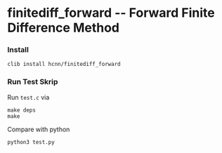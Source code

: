 # finitediff_forward -- Forward Finite Difference Method

### Install
```
clib install hcnn/finitediff_forward
```

### Run Test Skrip
Run `test.c` via

```
make deps
make
```

Compare with python

```
python3 test.py
```
